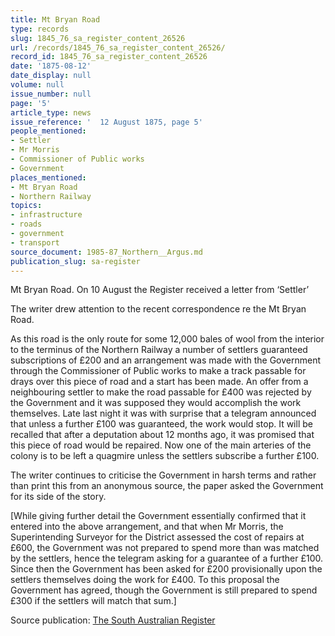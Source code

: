 ```yaml
---
title: Mt Bryan Road
type: records
slug: 1845_76_sa_register_content_26526
url: /records/1845_76_sa_register_content_26526/
record_id: 1845_76_sa_register_content_26526
date: '1875-08-12'
date_display: null
volume: null
issue_number: null
page: '5'
article_type: news
issue_reference: '  12 August 1875, page 5'
people_mentioned:
- Settler
- Mr Morris
- Commissioner of Public works
- Government
places_mentioned:
- Mt Bryan Road
- Northern Railway
topics:
- infrastructure
- roads
- government
- transport
source_document: 1985-87_Northern__Argus.md
publication_slug: sa-register
---
```


  Mt Bryan Road.  On 10 August the Register received a letter from ‘Settler’
  
  The writer drew attention to the recent correspondence re the Mt Bryan Road.
  
  As this road is the only route for some 12,000 bales of wool from the interior to the terminus of the Northern Railway a number of settlers guaranteed subscriptions of £200 and an arrangement was made with the Government through the Commissioner of Public works to make a track passable for drays over this piece of road and a start has been made.  An offer from a neighbouring settler to make the road passable for £400 was rejected by the Government and it was supposed they would accomplish the work themselves.  Late last night it was with surprise that a telegram announced that unless a further £100 was guaranteed, the work would stop.  It will be recalled that after a deputation about 12 months ago, it was promised that this piece of road would be repaired.  Now one of the main arteries of the colony is to be left a quagmire unless the settlers subscribe a further £100.
  
  The writer continues to criticise the Government in harsh terms and rather than print this from an anonymous source, the paper asked the Government for its side of the story.
  
  [While giving further detail the Government essentially confirmed that it entered into the above arrangement, and that when Mr Morris, the Superintending Surveyor for the District assessed the cost of repairs at £600, the Government was not prepared to spend more than was matched by the settlers, hence the telegram asking for a guarantee of a further £100.  Since then the Government has been asked for £200 provisionally upon the settlers themselves doing the work for £400.  To this proposal the Government has agreed, though the Government is still prepared to spend £300 if the settlers will match that sum.]

Source publication: [The South Australian Register](/publications/sa-register/)
